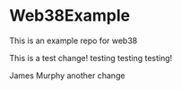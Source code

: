 # Web38Example
This is an example repo for web38


This is a test change! testing testing testing! 

James Murphy
another change